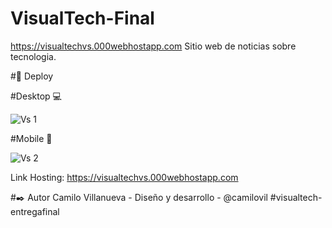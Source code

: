 # VisualTech-Final
https://visualtechvs.000webhostapp.com
Sitio web de noticias sobre tecnologia.

#🚀 Deploy

#Desktop 💻


![Vs 1](https://github.com/camilovil/VisualTech-Final/assets/130564411/416b022f-1431-411c-9c0e-cb49ebd14113)


#Mobile 📱

![Vs 2](https://github.com/camilovil/VisualTech-Final/assets/130564411/4320d429-8d84-4560-bc1d-498209114c8d)


Link Hosting: https://visualtechvs.000webhostapp.com

#✒️ Autor Camilo Villanueva - Diseño y desarrollo - @camilovil #visualtech-entregafinal
